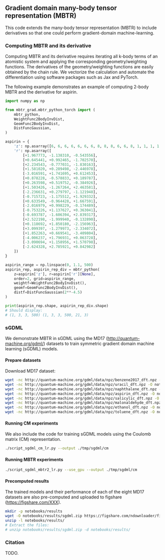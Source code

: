 ## Gradient domain many-body tensor representation (MBTR)

This code extends the many-body tensor representation (MBTR) to include derivatives so that one could perform gradient-domain machine-learning.

### Computing MBTR and its derivative

Computing MBTR and its derivative requires iterating all k-body terms of an atomistic system and applying the corresponding geometry/weighting functions.
The derivatives of the geometry/weighting functions are easily obtained by the chain rule. We vectorize the calculation and automate the differentiation using
software packages such as Jax and PyTorch.

The following example demonstrates an example of computing 2-body MBTR and the derivative for aspirin.

```python
import numpy as np

from mbtr_grad.mbtr_python_torch import (
    mbtr_python,
    WeightFunc2BodyInvDist,
    GeomFunc2BodyInvDist,
    DistFuncGaussian,
)

aspirin = {
    'z': np.asarray([6, 6, 6, 6, 6, 6, 6, 8, 8, 8, 6, 6, 8, 1, 1, 1, 1, 1, 1, 1, 1]),
    'r': np.asarray([
        [+1.967773, -1.138310, -0.543556],
        [+0.645441, +0.992465, -1.702570],
        [+2.234543, -0.777031, -1.830163],
        [+1.581020, +0.289498, -2.446978],
        [-3.016591, +1.741695, +0.612453],
        [+0.878228, -0.578833, +0.189787],
        [+0.263598, +0.519752, -0.384926],
        [+1.503426, -1.267264, +2.463581],
        [-2.236631, +0.279797, -1.121948],
        [-0.715723, -1.175512, +1.929332],
        [+0.633549, -0.964428, +1.667591],
        [-2.016979, +0.998229, -0.174489],
        [-0.753226, +1.137627, +0.363041],
        [-0.693787, -1.606394, +2.839317],
        [+2.522198, -1.999940, -0.132890],
        [+0.118692, +1.850180, -2.156963],
        [+3.099397, -1.279973, -2.334072],
        [+1.852263, +0.669541, -3.409804],
        [-4.006237, +1.796931, +0.063728],
        [-3.090694, +1.158956, +1.570798],
        [-2.624328, +2.785921, +0.842982] 
    ])
}

aspirin_range = np.linspace(0, 1.1, 500)
aspirin_rep, aspirin_rep_div = mbtr_python(
    z=aspirin['z'], r=aspirin['r'][None],
    order=2, grid=aspirin_range,
    weightf=WeightFunc2BodyInvDist(), 
    geomf=GeomFunc2BodyInvDist(),
    distf=DistFuncGaussian(2**-4.5)
)

print(aspirin_rep.shape, aspirin_rep_div.shape)
# Should display:
# (1, 3, 3, 500) (1, 3, 3, 500, 21, 3)
```

### sGDML

We demonstrate MBTR in sGDML using the MD17 (http://quantum-machine.org/gdml/) datasets to train symmetric gradient domain machine learning (sGDML) models.

#### Prepare datasets

Download MD17 dataset:

```bash
wget -nc http://quantum-machine.org/gdml/data/npz/benzene2017_dft.npz -O notebooks/datasets/md17/benzene2017_dft.npz
wget -nc http://quantum-machine.org/gdml/data/npz/uracil_dft.npz -O notebooks/datasets/md17/uracil_dft.npz
wget -nc http://quantum-machine.org/gdml/data/npz/naphthalene_dft.npz -O notebooks/datasets/md17/naphthalene_dft.npz
wget -nc http://quantum-machine.org/gdml/data/npz/aspirin_dft.npz -O notebooks/datasets/md17/aspirin_dft.npz
wget -nc http://quantum-machine.org/gdml/data/npz/salicylic_dft.npz -O notebooks/datasets/md17/salicylic_dft.npz
wget -nc http://quantum-machine.org/gdml/data/npz/malonaldehyde_dft.npz -O notebooks/datasets/md17/malonaldehyde_dft.npz
wget -nc http://quantum-machine.org/gdml/data/npz/ethanol_dft.npz -O notebooks/datasets/md17/ethanol_dft.npz
wget -nc http://quantum-machine.org/gdml/data/npz/toluene_dft.npz -O notebooks/datasets/md17/toluene_dft.npz
```

#### Running CM experiments

We also include the code for training sGDML models using the Coulomb matrix (CM) representation.

```bash
./script_sgdml_cm_lr.py --output ./tmp/sgdml/cm
```

#### Running MBTR experiments

```bash
./script_sgdml_mbtr2_lr.py --use_gpu --output ./tmp/sgdml/cm
```

#### Precomputed results

The trained models and their performance of each of the eight MD17 datasets are also pre-computed and uploaded to figshare (https://figshare.com/XXX). 
```bash
mkdir -p notebooks/results
wget -O notebooks/results/sgdml.zip https://figshare.com/ndownloader/files/XXXX -o
unzip -l notebooks/results/
# Extract the files:
# unzip notebooks/results/sgdml.zip -d notebooks/results/
```

### Citation

TODO.
